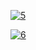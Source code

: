 <a href="https://ibb.co/5GP8bqc"><img src="https://i.ibb.co/DzZC03K/5.jpg" alt="5" border="0"></a>

<a href="https://ibb.co/2sf8dpK"><img src="https://i.ibb.co/nn53jKk/6.jpg" alt="6" border="0"></a>

